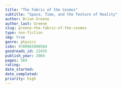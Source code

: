 ```yaml
---
title: "The Fabric of the Cosmos"
subtitle: "Space, Time, and the Texture of Reality"
author: Brian Greene
author_last: Greene
slug: greene-the-fabric-of-the-cosmos
type: non-fiction
img: true
genre: physics
isbn: 9780965900584
goodreads_id: 22435
publish_year: 2004
pages: 569
rating: 
date_started:
date_completed:
priority: high
---
```

